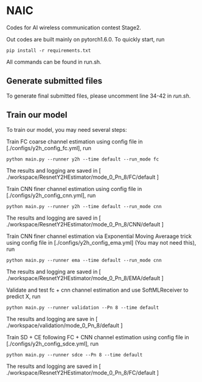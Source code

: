 # NAIC
Codes for AI wireless communication contest Stage2.

Out codes are built mainly on pytorch1.6.0. To quickly start, run

`pip install -r requirements.txt`

All commands can be found in run.sh.
## Generate submitted files

To generate final submitted files, please uncomment line 34-42 in *run.sh*.

## Train our model
To train our model, you may need several steps:

Train FC coarse channel estimation using config file in [./configs/y2h_config_fc.yml], run

`python main.py --runner y2h --time default --run_mode fc`

The results and logging are saved in [ ./workspace/ResnetY2HEstimator/mode_0_Pn_8/FC/default ]

Train CNN finer channel estimation using config file in [./configs/y2h_config_cnn.yml], run

`python main.py --runner y2h --time default --run_mode cnn`

The results and logging are saved in [ ./workspace/ResnetY2HEstimator/mode_0_Pn_8/CNN/default ]

Train CNN finer channel estimation via Exponential Moving Averaage trick using config file in [./configs/y2h_config_ema.yml] (You may not need this), run

`python main.py --runner ema --time default --run_mode cnn`

The results and logging are saved in [ ./workspace/ResnetY2HEstimator/mode_0_Pn_8/EMA/default ]

Validate and test fc + cnn channel estimation and use SoftMLReceiver to predict X, run

`python main.py --runner validation --Pn 8 --time default`

The results and logging are save in [ ./workspace/validation/mode_0_Pn_8/default ]

Train SD + CE following FC + CNN channel estimation using config file in [./configs/y2h_config_sdce.yml], run

`python main.py --runner sdce --Pn 8 --time default`

The results and logging are saved in [ ./workspace/ResnetY2HEstimator/mode_0_Pn_8/FC/default ]
